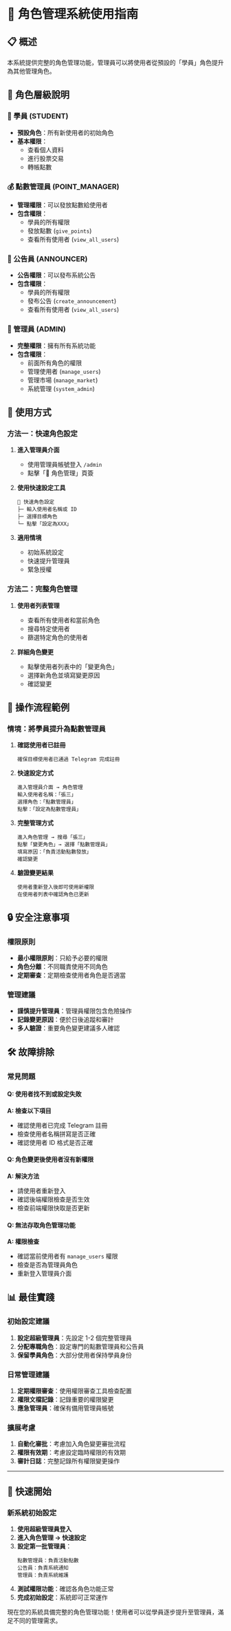 # 👥 角色管理系統使用指南

## 📋 概述

本系統提供完整的角色管理功能，管理員可以將使用者從預設的「學員」角色提升為其他管理角色。

## 🎯 角色層級說明

### 👤 學員 (STUDENT)
- **預設角色**：所有新使用者的初始角色
- **基本權限**：
  - 查看個人資料
  - 進行股票交易
  - 轉帳點數

### 💰 點數管理員 (POINT_MANAGER)
- **管理權限**：可以發放點數給使用者
- **包含權限**：
  - 學員的所有權限
  - 發放點數 (`give_points`)
  - 查看所有使用者 (`view_all_users`)

### 📢 公告員 (ANNOUNCER)
- **公告權限**：可以發布系統公告
- **包含權限**：
  - 學員的所有權限
  - 發布公告 (`create_announcement`)
  - 查看所有使用者 (`view_all_users`)

### 🔧 管理員 (ADMIN)
- **完整權限**：擁有所有系統功能
- **包含權限**：
  - 前面所有角色的權限
  - 管理使用者 (`manage_users`)
  - 管理市場 (`manage_market`)
  - 系統管理 (`system_admin`)

## 🚀 使用方式

### 方法一：快速角色設定

1. **進入管理員介面**
   - 使用管理員帳號登入 `/admin`
   - 點擊「👥 角色管理」頁簽

2. **使用快速設定工具**
   ```
   🚀 快速角色設定
   ├─ 輸入使用者名稱或 ID
   ├─ 選擇目標角色
   └─ 點擊「設定為XXX」
   ```

3. **適用情境**
   - 初始系統設定
   - 快速提升管理員
   - 緊急授權

### 方法二：完整角色管理

1. **使用者列表管理**
   - 查看所有使用者和當前角色
   - 搜尋特定使用者
   - 篩選特定角色的使用者

2. **詳細角色變更**
   - 點擊使用者列表中的「變更角色」
   - 選擇新角色並填寫變更原因
   - 確認變更

## 📝 操作流程範例

### 情境：將學員提升為點數管理員

1. **確認使用者已註冊**
   ```
   確保目標使用者已通過 Telegram 完成註冊
   ```

2. **快速設定方式**
   ```
   進入管理員介面 → 角色管理
   輸入使用者名稱：「張三」
   選擇角色：「點數管理員」
   點擊：「設定為點數管理員」
   ```

3. **完整管理方式**
   ```
   進入角色管理 → 搜尋「張三」
   點擊「變更角色」→ 選擇「點數管理員」
   填寫原因：「負責活動點數發放」
   確認變更
   ```

4. **驗證變更結果**
   ```
   使用者重新登入後即可使用新權限
   在使用者列表中確認角色已更新
   ```

## 🔒 安全注意事項

### 權限原則
- **最小權限原則**：只給予必要的權限
- **角色分離**：不同職責使用不同角色
- **定期審查**：定期檢查使用者角色是否適當

### 管理建議
- **謹慎提升管理員**：管理員權限包含危險操作
- **記錄變更原因**：便於日後追蹤和審計
- **多人驗證**：重要角色變更建議多人確認

## 🛠️ 故障排除

### 常見問題

#### Q: 使用者找不到或設定失敗
**A: 檢查以下項目**
- 確認使用者已完成 Telegram 註冊
- 檢查使用者名稱拼寫是否正確
- 確認使用者 ID 格式是否正確

#### Q: 角色變更後使用者沒有新權限
**A: 解決方法**
- 請使用者重新登入
- 確認後端權限檢查是否生效
- 檢查前端權限快取是否更新

#### Q: 無法存取角色管理功能
**A: 權限檢查**
- 確認當前使用者有 `manage_users` 權限
- 檢查是否為管理員角色
- 重新登入管理員介面

## 📊 最佳實踐

### 初始設定建議
1. **設定超級管理員**：先設定 1-2 個完整管理員
2. **分配專職角色**：設定專門的點數管理員和公告員
3. **保留學員角色**：大部分使用者保持學員身份

### 日常管理建議
1. **定期權限審查**：使用權限審查工具檢查配置
2. **權限文檔記錄**：記錄重要的權限變更
3. **應急管理員**：確保有備用管理員帳號

### 擴展考慮
1. **自動化審批**：考慮加入角色變更審批流程
2. **權限有效期**：考慮設定臨時權限的有效期
3. **審計日誌**：完整記錄所有權限變更操作

---

## 🎉 快速開始

### 新系統初始設定

1. **使用超級管理員登入**
2. **進入角色管理 → 快速設定**
3. **設定第一批管理員**：
   ```
   點數管理員：負責活動點數
   公告員：負責系統通知
   管理員：負責系統維護
   ```
4. **測試權限功能**：確認各角色功能正常
5. **完成初始設定**：系統即可正常運作

現在您的系統具備完整的角色管理功能！使用者可以從學員逐步提升至管理員，滿足不同的管理需求。